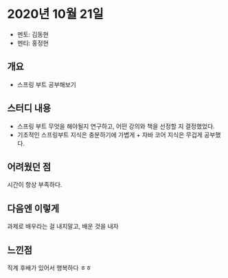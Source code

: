 # 2020년 10월 21일

- 멘토: 김동현
- 멘티: 홍정현

## 개요
- 스프링 부트 공부해보기

## 스터디 내용
- 스프링 부트 무엇을 해야될지 연구하고, 어떤 강의와 책을 선정할 지 결정했었다.
- 기초적인 스프링부트 지식은 충분하기에 가볍게 + 자바 코어 지식은 무겁게 공부했다.

## 어려웠던 점
시간이 항상 부족하다.

## 다음엔 이렇게
과제로 배우라는 걸 내지말고, 배운 것을 내자

## 느낀점
직계 후배가 있어서 행복하다 ㅎㅎ

